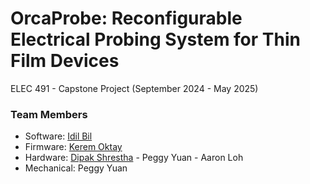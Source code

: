 # OrcaProbe: Reconfigurable Electrical Probing System for Thin Film Devices
ELEC 491 - Capstone Project (September 2024 - May 2025)

### Team Members
- Software: [Idil Bil](https://github.com/idil-bil)
- Firmware: [Kerem Oktay](https://github.com/Kerem-Oktay)
- Hardware: [Dipak Shrestha](https://github.com/Beanscode) - Peggy Yuan - Aaron Loh
- Mechanical: Peggy Yuan
